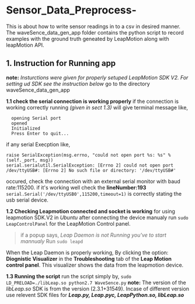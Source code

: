 # Sensor_Data_Preprocess-
This is about how to write sensor readings in to  a csv in desired manner. The waveSence_data_gen_app folder contains the python script to record examples with the ground truth geneated by LeapMotion along with leapMotion API.

## 1. Instruction for Running app
**note:** *Insturctions were given for properly setuped LeapMotion SDK V2. For setting ud SDK see the instruction below*
go to the directory waveSence_data_gen_app

**1.1 check the serial connection is working properly**
if the connection is working correctly running *(given in sect 1.3)*
will give terminal message like,
```
  opening Serial port
  opened
  Initialized
  Press Enter to quit...
```
if any serial Execption like,
```
raise SerialException(msg.errno, "could not open port %s: %s" % (self._port, msg))
serial.serialutil.SerialException: [Errno 2] could not open port /dev/ttyUSB#: [Errno 2] No such file or directory: '/dev/ttyUSB#'
```
occured, check the connection with an external serial monitor with baud rate:115200.
if it's working well check the **lineNumber:193**
```serial.Serial('/dev/ttyUSB0',115200,timeout=1)``` is correctly stating the usb serial device.

**1.2 Checking Leapmotion connected and socket is working**
for using leapmotion SDK.V2 in *Ubuntu* after connecting the device manualy run ```sudo LeapControlPanel``` for the LeapMotion Control panel.

>if a popup says,
>*Leap Daemon is not Running you've to start mannualy*
Run ```sudo leapd``` 

When the Leap Daemon is properly working, By clicking the option: **Diognistic Visualizer** in the **Troubleshooting** tab of the **Leap Motion control panel**. This visualizer shows the data from the leapmotion device.

**1.3 Running the script**
run the script simply by,
``` sudo  LD_PRELOAD=./libLeap.so python2.7 WaveSence.py ```
**note:** The version of the *libLeap.so* SDK is from the version (2.3.1+31549). Incase of different version use relevent SDK files for ***Leap.py, Leap.pyc, LeapPython.so, libLeap.so***


